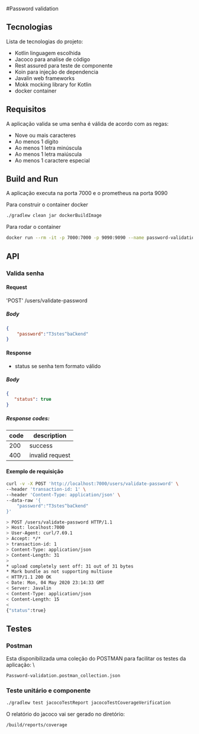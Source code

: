 #Password validation

## Tecnologias

Lista de tecnologias do projeto:

* Kotlin linguagem escolhida
* Jacoco para analise de código
* Rest assured para teste de componente
* Koin para injeção de dependencia
* Javalin web frameworks
* Mokk mocking library for Kotlin
* docker container

## Requisitos

A aplicação valida se uma senha é válida de acordo com as regas:

* Nove ou mais caracteres
* Ao menos 1 dígito
* Ao menos 1 letra minúscula
* Ao menos 1 letra maiúscula
* Ao menos 1 caractere especial

## Build and Run

A aplicação executa na porta 7000 e o prometheus na porta 9090

Para construir o container docker
 
```bash
./gradlew clean jar dockerBuildImage
```

Para rodar o container

```bash
docker run --rm -it -p 7000:7000 -p 9090:9090 --name password-validation password-validation:0.3
```

## API

### Valida senha

#### Request

'POST' /users/validate-password

##### Body

```json
{
    "password":"T3stes^baCkend"
}
```

#### Response

- status se senha tem formato válido

##### Body

```json
{
   "status": true
}
```

##### Response codes:

| code   | description           |
|-------------------|------------|
| 200               | success    |
| 400               | invalid request|

#### Exemplo de requisição

```bash
curl -v -X POST 'http://localhost:7000/users/validate-password' \
--header 'transaction-id: 1' \
--header 'Content-Type: application/json' \
--data-raw '{
	"password":"T3stes^baCkend"
}'

> POST /users/validate-password HTTP/1.1
> Host: localhost:7000
> User-Agent: curl/7.69.1
> Accept: */*
> transaction-id: 1
> Content-Type: application/json
> Content-Length: 31
>
* upload completely sent off: 31 out of 31 bytes
* Mark bundle as not supporting multiuse
< HTTP/1.1 200 OK
< Date: Mon, 04 May 2020 23:14:33 GMT
< Server: Javalin
< Content-Type: application/json
< Content-Length: 15
<
{"status":true}
```
## Testes

### Postman

Esta disponibilizada uma coleção do POSTMAN para facilitar os testes da aplicação: \

```
Password-validation.postman_collection.json
```

### Teste unitário e componente

```bash
./gradlew test jacocoTestReport jacocoTestCoverageVerification
```

O relatório do jacoco vai ser gerado no diretório:
```
/build/reports/coverage
```